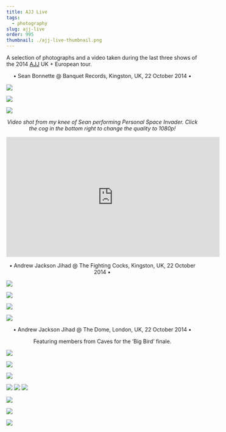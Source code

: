 ```yaml
---
title: AJJ Live
tags:
  - photography
slug: ajj-live
order: 995
thumbnail: ./ajj-live-thumbnail.png
---
```

A selection of photographs and a video taken during the last three shows of the 2014 [AJJ](http://www.ajjtheband.com/) UK + European tour.

<p style="text-align: center">• Sean Bonnette @ Banquet Records, Kingston, UK, 22 October 2014 •</p>

![](IMG_2671bw-wm.png)

![](IMG_2674bw-wm.png)

![](IMG_2679bw-wm.png)

<p style="text-align: center; font-style: italic">Video shot from my knee of Sean performing Personal Space Invader.
Click the cog in the bottom right to change the quality to 1080p!</p>
<p style="text-align: center"><iframe width="560" height="315" src="https://www.youtube.com/embed/C8fojIRtO8o" frameborder="0" allowfullscreen></iframe></p>

<p style="text-align: center">• Andrew Jackson Jihad @ The Fighting Cocks, Kingston, UK, 22 October 2014 •</p>

![](IMG_2725bw-wm.png)

![](IMG_2740-wm.png)

![](IMG_2741bw-wm.png)

![](IMG_2746bw-wm.png)

<p style="text-align: center">• Andrew Jackson Jihad @ The Dome, London, UK, 22 October 2014 •</p>

<p style="text-align: center">Featuring members from Caves for the ‘Big Bird’ finale.</p>

![](IMG_2783bw-wm.png)

![](IMG_2784bw-wm.png)

![](IMG_2814bw-wm.png)

![](IMG_2975-wm.png)
![](bigbird-wm.png)
![](IMG_2981-wm.png)

![](IMG_2986-wm.png)

![](IMG_2995-wm.png)

![](IMG_3002bw-wm.png)
